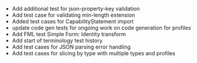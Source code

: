 * Add additional test for json-property-key validation
* Add test case for validating min-length extension
* Added test cases for CapabilityStatement import
* update code gen tests for ongoing work on code generation for profiles
* Add FML test Simple Form: Identity transform
* Add start of terminology test history
* Add test cases for JSON parsing error handling
* Add test cases for slicing by type with multiple types and profiles

